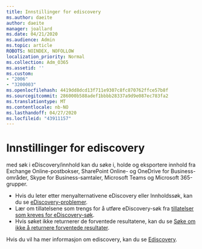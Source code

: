 ```yaml
---
title: Innstillinger for ediscovery
ms.author: daeite
author: daeite
manager: joallard
ms.date: 04/21/2020
ms.audience: Admin
ms.topic: article
ROBOTS: NOINDEX, NOFOLLOW
localization_priority: Normal
ms.collection: Adm_O365
ms.assetid: ''
ms.custom:
- "2006"
- "3200003"
ms.openlocfilehash: 4419dd8dcd13f711e9307c8fc870762ffce57b8f
ms.sourcegitcommit: 286000b588adef1bbbb28337a9d9e087ec783fa2
ms.translationtype: MT
ms.contentlocale: nb-NO
ms.lasthandoff: 04/27/2020
ms.locfileid: "43911157"
---
```

# <a name="ediscovery-settings"></a>Innstillinger for ediscovery

med søk i eDiscovery/innhold kan du søke i, holde og eksportere innhold fra Exchange Online-postbokser, SharePoint Online- og OneDrive for Business-områder, Skype for Business-samtaler, Microsoft Teams og Microsoft 365-grupper.

- Hvis du leter etter menyalternativene eDiscovery eller Innholdssøk, kan du se [eDiscovery-problemer](https://docs.microsoft.com/alchemyinsights/ediscovery-issues).
- Lær om tillatelsene som trengs for å utføre eDiscovery-søk fra [tillatelser som kreves for eDiscovery-søk](https://docs.microsoft.com/alchemyinsights/permissions-required-for-ediscovery-searches).
- Hvis søket ikke returnerer de forventede resultatene, kan du se [Søke om ikke å returnere forventede resultater](https://docs.microsoft.com/alchemyinsights/search-not-returning-expected-results).

Hvis du vil ha mer informasjon om ediscovery, kan du se [Ediscovery](https://docs.microsoft.com/office365/securitycompliance/ediscovery).
